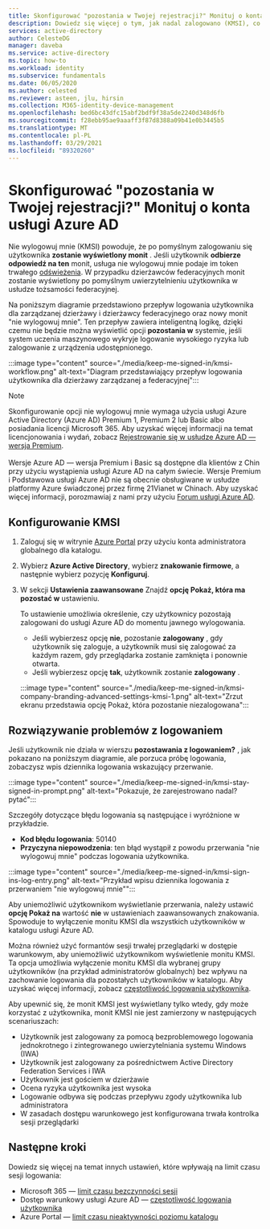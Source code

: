 ```yaml
---
title: Skonfigurować "pozostania w Twojej rejestracji?" Monituj o konta Azure Active Directory
description: Dowiedz się więcej o tym, jak nadal zalogowano (KMSI), co spowoduje wyświetlenie niezalogowanego konta? Monituj, sposób konfigurowania go w portalu Azure Active Directory i rozwiązywanie problemów z logowaniem.
services: active-directory
author: CelesteDG
manager: daveba
ms.service: active-directory
ms.topic: how-to
ms.workload: identity
ms.subservice: fundamentals
ms.date: 06/05/2020
ms.author: celested
ms.reviewer: asteen, jlu, hirsin
ms.collection: M365-identity-device-management
ms.openlocfilehash: bed6bc43dfc15abf2bdf9f38a5de2240d348d6fb
ms.sourcegitcommit: f28ebb95ae9aaaff3f87d8388a09b41e0b3445b5
ms.translationtype: MT
ms.contentlocale: pl-PL
ms.lasthandoff: 03/29/2021
ms.locfileid: "89320260"
---
```

# <a name="configure-the-stay-signed-in-prompt-for-azure-ad-accounts"></a>Skonfigurować "pozostania w Twojej rejestracji?" Monituj o konta usługi Azure AD

Nie wylogowuj mnie (KMSI) powoduje, że po pomyślnym zalogowaniu się użytkownika **zostanie wyświetlony monit** . Jeśli użytkownik **odbierze odpowiedź na ten** monit, usługa nie wylogowuj mnie podaje im token trwałego [odświeżenia](../develop/developer-glossary.md#refresh-token). W przypadku dzierżawców federacyjnych monit zostanie wyświetlony po pomyślnym uwierzytelnieniu użytkownika w usłudze tożsamości federacyjnej.

Na poniższym diagramie przedstawiono przepływ logowania użytkownika dla zarządzanej dzierżawy i dzierżawcy federacyjnego oraz nowy monit "nie wylogowuj mnie". Ten przepływ zawiera inteligentną logikę, dzięki czemu nie będzie można wyświetlić opcji **pozostania w** systemie, jeśli system uczenia maszynowego wykryje logowanie wysokiego ryzyka lub zalogowanie z urządzenia udostępnionego.

:::image type="content" source="./media/keep-me-signed-in/kmsi-workflow.png" alt-text="Diagram przedstawiający przepływ logowania użytkownika dla dzierżawy zarządzanej a federacyjnej":::

> [!NOTE]
> Skonfigurowanie opcji nie wylogowuj mnie wymaga użycia usługi Azure Active Directory (Azure AD) Premium 1, Premium 2 lub Basic albo posiadania licencji Microsoft 365. Aby uzyskać więcej informacji na temat licencjonowania i wydań, zobacz [Rejestrowanie się w usłudze Azure AD — wersja Premium](active-directory-get-started-premium.md).<br><br>Wersje Azure AD — wersja Premium i Basic są dostępne dla klientów z Chin przy użyciu wystąpienia usługi Azure AD na całym świecie. Wersje Premium i Podstawowa usługi Azure AD nie są obecnie obsługiwane w usłudze platformy Azure świadczonej przez firmę 21Vianet w Chinach. Aby uzyskać więcej informacji, porozmawiaj z nami przy użyciu [Forum usługi Azure AD](https://feedback.azure.com/forums/169401-azure-active-directory/).

## <a name="configure-kmsi"></a>Konfigurowanie KMSI

1. Zaloguj się w witrynie [Azure Portal](https://portal.azure.com/) przy użyciu konta administratora globalnego dla katalogu.
1. Wybierz **Azure Active Directory**, wybierz **znakowanie firmowe**, a następnie wybierz pozycję **Konfiguruj**.
1. W sekcji **Ustawienia zaawansowane** Znajdź **opcję Pokaż, która ma pozostać w** ustawieniu.

   To ustawienie umożliwia określenie, czy użytkownicy pozostają zalogowani do usługi Azure AD do momentu jawnego wylogowania.
   * Jeśli wybierzesz opcję **nie**, pozostanie **zalogowany** , gdy użytkownik się zaloguje, a użytkownik musi się zalogować za każdym razem, gdy przeglądarka zostanie zamknięta i ponownie otwarta.
   * Jeśli wybierzesz opcję **tak**, użytkownik zostanie **zalogowany** .

    :::image type="content" source="./media/keep-me-signed-in/kmsi-company-branding-advanced-settings-kmsi-1.png" alt-text="Zrzut ekranu przedstawia opcję Pokaż, która pozostanie niezalogowana":::

## <a name="troubleshoot-sign-in-issues"></a>Rozwiązywanie problemów z logowaniem

Jeśli użytkownik nie działa w wierszu **pozostawania z logowaniem?** , jak pokazano na poniższym diagramie, ale porzuca próbę logowania, zobaczysz wpis dziennika logowania wskazujący przerwanie.

:::image type="content" source="./media/keep-me-signed-in/kmsi-stay-signed-in-prompt.png" alt-text="Pokazuje, że zarejestrowano nadal? pytać":::

Szczegóły dotyczące błędu logowania są następujące i wyróżnione w przykładzie.

* **Kod błędu logowania**: 50140
* **Przyczyna niepowodzenia**: ten błąd wystąpił z powodu przerwania "nie wylogowuj mnie" podczas logowania użytkownika.

:::image type="content" source="./media/keep-me-signed-in/kmsi-sign-ins-log-entry.png" alt-text="Przykład wpisu dziennika logowania z przerwaniem &quot;nie wylogowuj mnie&quot;":::

Aby uniemożliwić użytkownikom wyświetlanie przerwania, należy ustawić **opcję Pokaż na** wartość **nie** w ustawieniach zaawansowanych znakowania. Spowoduje to wyłączenie monitu KMSI dla wszystkich użytkowników w katalogu usługi Azure AD.

Można również użyć formantów sesji trwałej przeglądarki w dostępie warunkowym, aby uniemożliwić użytkownikom wyświetlenie monitu KMSI. Ta opcja umożliwia wyłączenie monitu KMSI dla wybranej grupy użytkowników (na przykład administratorów globalnych) bez wpływu na zachowanie logowania dla pozostałych użytkowników w katalogu. Aby uzyskać więcej informacji, zobacz [częstotliwość logowania użytkownika](../conditional-access/howto-conditional-access-session-lifetime.md). 

Aby upewnić się, że monit KMSI jest wyświetlany tylko wtedy, gdy może korzystać z użytkownika, monit KMSI nie jest zamierzony w następujących scenariuszach:

* Użytkownik jest zalogowany za pomocą bezproblemowego logowania jednokrotnego i zintegrowanego uwierzytelniania systemu Windows (IWA)
* Użytkownik jest zalogowany za pośrednictwem Active Directory Federation Services i IWA
* Użytkownik jest gościem w dzierżawie
* Ocena ryzyka użytkownika jest wysoka
* Logowanie odbywa się podczas przepływu zgody użytkownika lub administratora
* W zasadach dostępu warunkowego jest konfigurowana trwała kontrolka sesji przeglądarki

## <a name="next-steps"></a>Następne kroki

Dowiedz się więcej na temat innych ustawień, które wpływają na limit czasu sesji logowania:

* Microsoft 365 — [limit czasu bezczynności sesji](/sharepoint/sign-out-inactive-users)
* Dostęp warunkowy usługi Azure AD — [częstotliwość logowania użytkownika](../conditional-access/howto-conditional-access-session-lifetime.md)
* Azure Portal — [limit czasu nieaktywności poziomu katalogu](../../azure-portal/set-preferences.md#change-the-directory-timeout-setting-admin)